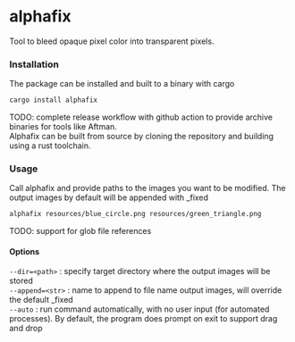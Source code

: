 # alphafix

Tool to bleed opaque pixel color into transparent pixels.
### Installation

The package can be installed and built to a binary with cargo
```sh
cargo install alphafix
```
TODO: complete release workflow with github action to provide archive binaries for tools like Aftman.  
Alphafix can be built from source by cloning the repository and building using a rust toolchain.

### Usage

Call alphafix and provide paths to the images you want to be modified. The output images by default will be appended with \_fixed
```sh
alphafix resources/blue_circle.png resources/green_triangle.png
```
TODO: support for glob file references

#### Options
`--dir=<path>` : specify target directory where the output images will be stored  
`--append=<str>` : name to append to file name output images, will override the default _fixed  
`--auto` : run command automatically, with no user input (for automated processes). By default, the program does prompt on exit to support drag and drop 
